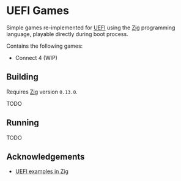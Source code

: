 # UEFI Games

Simple games re-implemented for [UEFI] using the
[Zig] programming language, playable directly during boot
process.

Contains the following games:

- Connect 4 (WIP)

## Building

Requires [Zig] version `0.13.0`.

TODO

## Running

TODO

## Acknowledgements

- [UEFI examples in Zig](https://github.com/nrdmn/uefi-examples)

[UEFI]: https://uefi.org/ "Unified Extensible Firmware Interface"
[Zig]: https://ziglang.org/
